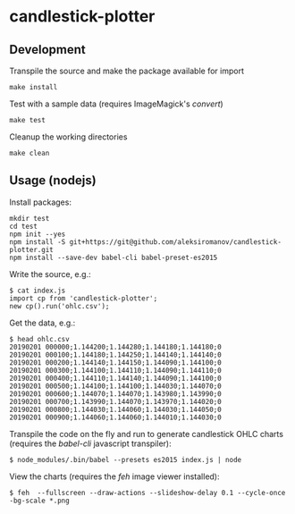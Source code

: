 # candlestick-plotter

## Development

Transpile the source and make the package available for import

```
make install
```

Test with a sample data (requires ImageMagick's *convert*)

```
make test
```

Cleanup the working directories

```
make clean
```

## Usage (nodejs)

Install packages:

```
mkdir test
cd test
npm init --yes
npm install -S git+https://git@github.com/aleksiromanov/candlestick-plotter.git
npm install --save-dev babel-cli babel-preset-es2015
```

Write the source, e.g.:

```
$ cat index.js 
import cp from 'candlestick-plotter';
new cp().run('ohlc.csv');
```

Get the data, e.g.:

```
$ head ohlc.csv 
20190201 000000;1.144200;1.144280;1.144180;1.144180;0
20190201 000100;1.144180;1.144250;1.144140;1.144140;0
20190201 000200;1.144140;1.144150;1.144090;1.144100;0
20190201 000300;1.144100;1.144110;1.144090;1.144110;0
20190201 000400;1.144110;1.144140;1.144090;1.144100;0
20190201 000500;1.144100;1.144100;1.144030;1.144070;0
20190201 000600;1.144070;1.144070;1.143980;1.143990;0
20190201 000700;1.143990;1.144070;1.143970;1.144020;0
20190201 000800;1.144030;1.144060;1.144030;1.144050;0
20190201 000900;1.144060;1.144060;1.144010;1.144030;0
```

Transpile the code on the fly and run to generate candlestick OHLC charts (requires the *babel-cli* javascript transpiler):

```
$ node_modules/.bin/babel --presets es2015 index.js | node
```

View the charts (requires the *feh* image viewer installed):

```
$ feh  --fullscreen --draw-actions --slideshow-delay 0.1 --cycle-once -bg-scale *.png
```

